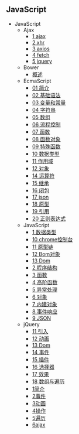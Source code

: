 ## JavaScript
- JavaScript
  - Ajax
    - [1 ajax](JavaScript/Ajax/1%20ajax.md)
    - [2 xhr](JavaScript/Ajax/2%20xhr.md)
    - [3 axios](JavaScript/Ajax/3%20axios.md)
    - [4 fetch](JavaScript/Ajax/4%20fetch.md)
    - [5 jquery](JavaScript/Ajax/5%20jquery.md)
  - Bower
    - [概述](JavaScript/Bower/概述.md)
  - EcmaScript
    - [01 简介](JavaScript/EcmaScript/01%20简介.md)
    - [02 基础语法](JavaScript/EcmaScript/02%20基础语法.md)
    - [03 变量和常量](JavaScript/EcmaScript/03%20变量和常量.md)
    - [04 字符串](JavaScript/EcmaScript/04%20字符串.md)
    - [05 数组](JavaScript/EcmaScript/05%20数组.md)
    - [06 流程控制](JavaScript/EcmaScript/06%20流程控制.md)
    - [07 函数](JavaScript/EcmaScript/07%20函数.md)
    - [08 函数对象](JavaScript/EcmaScript/08%20函数对象.md)
    - [09 特殊函数](JavaScript/EcmaScript/09%20特殊函数.md)
    - [10 数据类型](JavaScript/EcmaScript/10%20数据类型.md)
    - [11 作用域](JavaScript/EcmaScript/11%20作用域.md)
    - [12 对象](JavaScript/EcmaScript/12%20对象.md)
    - [14 运算符](JavaScript/EcmaScript/14%20运算符.md)
    - [15 继承](JavaScript/EcmaScript/15%20继承.md)
    - [16 闭包](JavaScript/EcmaScript/16%20闭包.md)
    - [17 json](JavaScript/EcmaScript/17%20json.md)
    - [18 原型](JavaScript/EcmaScript/18%20原型.md)
    - [19 引用](JavaScript/EcmaScript/19%20引用.md)
    - [20 正则表达式](JavaScript/EcmaScript/20%20正则表达式.md)
  - JavaScript
    - [1 数据类型](JavaScript/JavaScript/1%20数据类型.md)
    - [10 chrome控制台](JavaScript/JavaScript/10%20chrome控制台.md)
    - [11 原型链](JavaScript/JavaScript/11%20原型链.md)
    - [12 Bom对象](JavaScript/JavaScript/12%20Bom对象.md)
    - [13 Dom](JavaScript/JavaScript/13%20Dom.md)
    - [2 程序结构](JavaScript/JavaScript/2%20程序结构.md)
    - [3 函数](JavaScript/JavaScript/3%20函数.md)
    - [4 高阶函数](JavaScript/JavaScript/4%20高阶函数.md)
    - [5 异常处理](JavaScript/JavaScript/5%20异常处理.md)
    - [6 对象](JavaScript/JavaScript/6%20对象.md)
    - [7 内建对象](JavaScript/JavaScript/7%20内建对象.md)
    - [8 事件响应](JavaScript/JavaScript/8%20事件响应.md)
    - [9 JSON](JavaScript/JavaScript/9%20JSON.md)
  - jQuery
    - [11 引入](JavaScript/jQuery/11%20引入.md)
    - [12 动画](JavaScript/jQuery/12%20动画.md)
    - [13 Dom](JavaScript/jQuery/13%20Dom.md)
    - [14 事件](JavaScript/jQuery/14%20事件.md)
    - [15 插件](JavaScript/jQuery/15%20插件.md)
    - [16 选择器](JavaScript/jQuery/16%20选择器.md)
    - [17 效果](JavaScript/jQuery/17%20效果.md)
    - [18 数组与遍历](JavaScript/jQuery/18%20数组与遍历.md)
    - [1简介](JavaScript/jQuery/1简介.md)
    - [2事件](JavaScript/jQuery/2事件.md)
    - [3动画](JavaScript/jQuery/3动画.md)
    - [4操作](JavaScript/jQuery/4操作.md)
    - [5遍历](JavaScript/jQuery/5遍历.md)
    - [6ajax](JavaScript/jQuery/6ajax.md)

